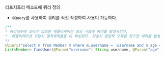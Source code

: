 리포지토리 메소드에 쿼리 정의

- `@Query`를 사용하여 쿼리를 직접 작성하여 사용이 가능하다. 

```java
/**
* 쿼리내부에 오타가 있으면 애플리케이션 로딩 시점에 에러를 발생시킨다.
*  애플리케이션 로딩시 정적쿼리들을 다 파싱한다. 파싱시 문법적 오류를 찾으면 에러를 발생시킨다.
*/
@Query("select m from Member m where m.username = :username and m.age = :age")
List<Member> findUser(@Param("username") String username, @Param("age") int age);
```